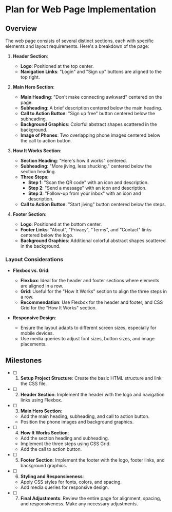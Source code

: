 # Plan for Web Page Implementation

## Overview

The web page consists of several distinct sections, each with specific elements and layout requirements. Here's a breakdown of the page:

1. **Header Section**:
   - **Logo**: Positioned at the top center.
   - **Navigation Links**: "Login" and "Sign up" buttons are aligned to the top right.

2. **Main Hero Section**:
   - **Main Heading**: "Don't make connecting awkward" centered on the page.
   - **Subheading**: A brief description centered below the main heading.
   - **Call to Action Button**: "Sign up free" button centered below the subheading.
   - **Background Graphics**: Colorful abstract shapes scattered in the background.
   - **Image of Phones**: Two overlapping phone images centered below the call to action button.

3. **How It Works Section**:
   - **Section Heading**: "Here's how it works" centered.
   - **Subheading**: "More jiving, less shucking." centered below the section heading.
   - **Three Steps**: 
     - **Step 1**: "Scan the QR code" with an icon and description.
     - **Step 2**: "Send a message" with an icon and description.
     - **Step 3**: "Follow-up from your inbox" with an icon and description.
   - **Call to Action Button**: "Start jiving" button centered below the steps.

4. **Footer Section**:
   - **Logo**: Positioned at the bottom center.
   - **Footer Links**: "About", "Privacy", "Terms", and "Contact" links centered below the logo.
   - **Background Graphics**: Additional colorful abstract shapes scattered in the background.

### Layout Considerations

- **Flexbox vs. Grid**: 
  - **Flexbox**: Ideal for the header and footer sections where elements are aligned in a row.
  - **Grid**: Useful for the "How It Works" section to align the three steps in a row.
  - **Recommendation**: Use Flexbox for the header and footer, and CSS Grid for the "How It Works" section.

- **Responsive Design**:
  - Ensure the layout adapts to different screen sizes, especially for mobile devices.
  - Use media queries to adjust font sizes, button sizes, and image placements.

## Milestones

- [ ] 1. **Setup Project Structure**: Create the basic HTML structure and link the CSS file.
- [ ] 2. **Header Section**: Implement the header with the logo and navigation links using Flexbox.
- [ ] 3. **Main Hero Section**: 
  - Add the main heading, subheading, and call to action button.
  - Position the phone images and background graphics.
- [ ] 4. **How It Works Section**:
  - Add the section heading and subheading.
  - Implement the three steps using CSS Grid.
  - Add the call to action button.
- [ ] 5. **Footer Section**: Implement the footer with the logo, footer links, and background graphics.
- [ ] 6. **Styling and Responsiveness**:
  - Apply CSS styles for fonts, colors, and spacing.
  - Add media queries for responsive design.
- [ ] 7. **Final Adjustments**: Review the entire page for alignment, spacing, and responsiveness. Make any necessary adjustments.
